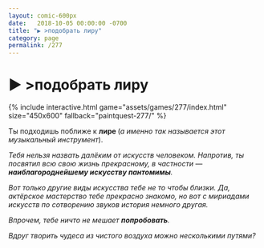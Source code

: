```yaml
---
layout: comic-600px
date:   2018-10-05 00:00:00 -0700
title: "▶️ >подобрать лиру"
category: page
permalink: /277
---
```

# ▶️ >подобрать лиру

{% include interactive.html game="assets/games/277/index.html" size="450x600" fallback="paintquest-277/" %}

Ты подходишь поближе к <strong>лире </strong>(<em>а именно так называется этот музыкальный инструмент</em>).

<em>Тебя нельзя назвать далёким от искусств человеком. Напротив, ты посвятил всю свою жизнь прекрасному, в частности — <strong>наиблагороднейшему искусству пантомимы</strong>. </em>

<em>Вот только другие виды искусства тебе не то чтобы близки. Да, актёрское мастерство тебе прекрасно знакомо, но вот с мириадами искусств по сотворению звуков история немного другая. </em>

<em>Впрочем, тебе ничто не мешает <strong>попробовать</strong>.</em>

<em>Вдруг творить чудеса из чистого воздуха можно несколькими путями?</em>
